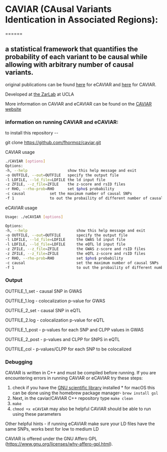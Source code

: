# CAVIAR (CAusal Variants Identication in Associated Regions):
======

## **a statistical framework that quantifies the probability of each variant to be causal while allowing with arbitrary number of causal variants.** 

original publications can be found [here](http://www.cell.com/ajhg/abstract/S0002-9297(16)30439-6) for eCAVIAR and [here](http://www.genetics.org/content/198/2/497) for CAVIAR. 

Developed at [the ZarLab](http://zarlab.cs.ucla.edu/tag/ecaviar/) at UCLA 

More information on CAVIAR and eCAVIAR can be found on the [CAVIAR website](http://genetics.cs.ucla.edu/caviar/)

### information on running CAVIAR and eCAVIAR:

to install this repository -- 

git clone https://github.com/fhormoz/caviar.git

CAVIAR usage 

```bash 
./CAVIAR [options] 
Options:
-h, --help            		show this help message and exit 
-o OUTFILE, --out=OUTFILE 	specify the output file
-l LDFILE, --ld_file=LDFILE the ld input file
-z ZFILE, --z_file=ZFILE	the z-score and rsID files
-r RHO, --rho-prob=RHO		set $pho$ probability 
-c causal			set the maximum number of causal SNPs
-f 1				to out the probaility of different number of causal SNP
```


eCAVIAR usage 
```bash 
Usage: ./eCAVIAR [options]

Options:
-h, --help                      show this help message and exit
-o OUTFILE, --out=OUTFILE       specify the output file
-l LDFILE, --ld_file=LDFILE 	the GWAS ld input file
-l LDFILE, --ld_file=LDFILE 	the eQTL ld input file
-z ZFILE, --z_file=ZFILE        the GWAS z-score and rsID files
-z ZFILE, --z_file=ZFILE        the eQTL z-score and rsID files
-r RHO, --rho-prob=RHO          set $pho$ probability
-c causal                       set the maximum number of causal SNPs
-f 1                            to out the probaility of different number of causal SNP
``` 

### Output 

OUTFILE_1_set - causal SNP in GWAS 

OUTFILE_1.log - colocalization p-value for GWAS

OUTFILE_2_set - causal SNP in eQTL 

OUTFILE_2.log - colocalization p-value for eQTL 

OUTFILE_1_post - p-values for each SNP and CLPP values in GWAS

OUTFILE_2_post - p-values and CLPP for SNPS in eQTL 

OUTFILE_col - p-values/CLPP for each SNP to be colocalized 


### Debugging 

CAVIAR is written in C++ and must be compiled before running. If you are encountering errors in running CAVIAR or eCAVIAR try these steps:
1. check if you have the [GNU scientific library](https://www.gnu.org/software/gsl/) installed
		* for macOS this can be done using the homebrew package manager- ```brew install gsl```  
2. Next, in the caviar/CAVIAR C++ repository type ```make clean``` 
3. ```make``` 
4. ```chmod +x eCAVIAR``` may also be helpful 
CAVIAR should be able to run using these parameters 

Other helpful hints - if running eCAVIAR make sure your LD files have the same SNPs, works best for low to medium LD 


CAVIAR is offered under the GNU Affero GPL (https://www.gnu.org/licenses/why-affero-gpl.html).



